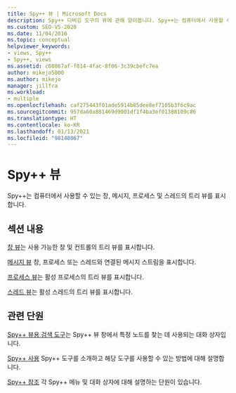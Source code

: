 ```yaml
---
title: Spy++ 뷰 | Microsoft Docs
description: Spy++ 디버깅 도구의 뷰에 관해 알아봅니다. Spy++는 컴퓨터에서 사용할 수 있는 창, 메시지, 프로세스, 스레드의 트리 뷰를 표시합니다.
ms.custom: SEO-VS-2020
ms.date: 11/04/2016
ms.topic: conceptual
helpviewer_keywords:
- views, Spy++
- Spy++, views
ms.assetid: c60867af-f814-4fac-8f06-3c39cbefc7ea
author: mikejo5000
ms.author: mikejo
manager: jillfra
ms.workload:
- multiple
ms.openlocfilehash: caf275443f01ade5914b85dee8ef7105b3f6c9ac
ms.sourcegitcommit: 957da60a881469d9001df1f4ba3ef01388109c86
ms.translationtype: HT
ms.contentlocale: ko-KR
ms.lasthandoff: 01/13/2021
ms.locfileid: "98148067"
---
```

# <a name="spy-views"></a>Spy++ 뷰
Spy++는 컴퓨터에서 사용할 수 있는 창, 메시지, 프로세스 및 스레드의 트리 뷰를 표시합니다.

## <a name="in-this-section"></a>섹션 내용
 [창 뷰](../debugger/windows-view.md)는 사용 가능한 창 및 컨트롤의 트리 뷰를 표시합니다.

 [메시지 뷰](../debugger/messages-view.md) 창, 프로세스 또는 스레드와 연결된 메시지 스트림을 표시합니다.

 [프로세스 뷰](../debugger/processes-view.md)는 활성 프로세스의 트리 뷰를 표시합니다.

 [스레드 뷰](../debugger/threads-view.md)는 활성 스레드의 트리 뷰를 표시합니다.

## <a name="related-sections"></a>관련 단원
 [Spy++ 뷰용 검색 도구](../debugger/search-tools-for-spy-increment-views.md)는 Spy++ 뷰 창에서 특정 노드를 찾는 데 사용되는 대화 상자입니다.

 [Spy++ 사용](../debugger/using-spy-increment.md) Spy++ 도구를 소개하고 해당 도구를 사용할 수 있는 방법에 대해 설명합니다.

 [Spy++ 참조](../debugger/spy-increment-reference.md) 각 Spy++ 메뉴 및 대화 상자에 대해 설명하는 단원이 있습니다.